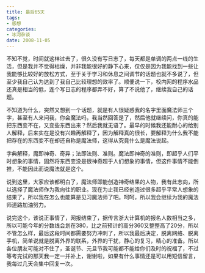 ```yaml
---
title: 最后65天
tags:
- 感想
categories:
- 冰河杂谈
date: 2008-11-05
---
```


不知不觉，时间就这样过去了，很久没有写日志了，每天都是单调的两点一线的生活，但是我并不觉得枯燥，并非我能很好的静下心来，仅仅是因为我能找到一些让我能够比较好的放松方式，至于关于学习和休息之间调节的话题也就不多说了，但至少我自己认为达到了我自己比较理想的效率了。顺便说一下，校内网的程序水品还真是相当的低，连个写日志的程序都弄不好，算了不说他了，继续我自己的话题。

不知道为什么，突然又想到一个话题，就是有人很疑惑我的名字里面魔法师三个字，甚至有人来问我，你会魔法吗，我当然回答是了，然后他就继续问，你真的能把东西变不在，又变些东西出来？然后我就无语了。最早的时候我还能耐心的给别人解释，后来实在是没有兴趣再解释了，因为解释真的很长，要解释为什么我不能把存在的东西变不在却还自称是魔法师，这得从究竟什么是魔法说起。

字典解释，魔即神奇、奇异；法即法则、准则。魔法即神奇的准则，即超乎人们平时想象的事情，固然将东西变没是很神奇超乎人们想象的事情，但这件事情不能倒推，不能因此而说魔法就是这个。

说到这里，大家应该都明白了，魔法师即能创造神奇结果的人物，我有此志向，所以选择了魔法师作为我向往的职业。现在为止我已经创造过很多超乎平常人想象的结果了，所以我在怎么也能算是见习魔法师了吧。呵呵，所以我会继续为我的魔法师道路加油努力。


说完这个，该说正事情了，网报结束了，据传言浙大计算机的报名人数相当之多，所以可能今年的分数线会划在380，比之前预计的高分360又整整高了20分，所以不管怎么样，最后这段时间都需要努力冲刺了，所以我最后决定，脱离网络、脱离手机，简单说就是脱离外界的联系，外界的干扰，静心的复习，精心的准备。所以各位朋友可能对不住了，圣诞节、元旦节我可能都不能给你们及时的祝福了，不过等考完试的那天我一定一并补上，谢谢啦，如果有什么事情还是可以用短信留言，我每过几天会集中回复一次。

